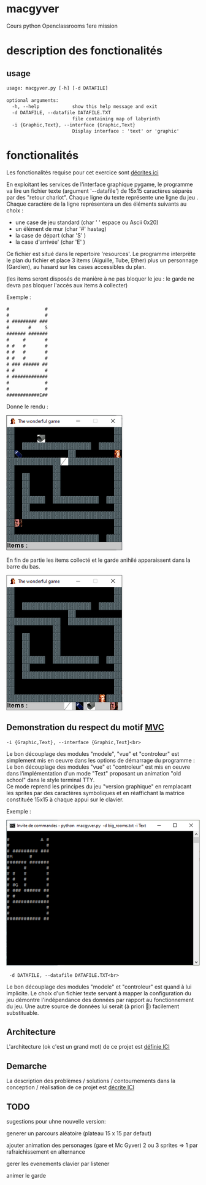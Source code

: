# macgyver
Cours python Openclassrooms 1ere mission

# description des fonctionalités
## usage
````
usage: macgyver.py [-h] [-d DATAFILE]

optional arguments:
  -h, --help            show this help message and exit
  -d DATAFILE, --datafile DATAFILE.TXT
                        file containing map of labyrinth
  -i {Graphic,Text}, --interface {Graphic,Text}
                        Display interface : 'text' or 'graphic'
````
# fonctionalités
Les fonctionalités requise pour cet exercice sont [décrites ici](https://openclassrooms.com/fr/projects/156/assignment)

En exploitant les services de l'interface graphique pygame, le programme va lire un fichier texte (argument '--datafile') 
de 15x15 caractères séparés par des "retour chariot". Chaque ligne du texte représente une ligne du jeu .<br>
Chaque caractère de la ligne représentera un des éléments suivants au choix :
- une case de jeu standard (char ' ' espace ou Ascii 0x20)
- un élément de mur (char '#' hastag)
- la case de départ (char 'S' )
- la case d'arrivée' (char 'E' )

Ce fichier est situé dans le repertoire 'resources'.
Le programme interprète le plan du fichier et place 3 items (Aiguille, Tube, Ether) plus un personnage (Gardien), au hasard sur les cases accessibles du plan.<br>

(les items seront disposés de manière à ne pas bloquer le jeu : le garde ne devra pas bloquer l'accès aux items à collecter)

Exemple :
````
#             #
#             #
# ######### ###
#       #     S
####### #######
#     #       #
# #   #       #
# #   #       #
# #   #       #
# ### ###### ##
# #           #
# #############
#             #
#             #
############E##
````
Donne le rendu :

![Rendu](https://raw.githubusercontent.com/jean-charles-gibier/macgyver/develop/docs/Exemple1.png)

En fin de partie les items collecté et le garde anihilé apparaissent dans la barre du bas.

![Rendu](https://raw.githubusercontent.com/jean-charles-gibier/macgyver/develop/docs/Exemple2.png)


## Demonstration du respect du motif [MVC](https://fr.wikipedia.org/wiki/Mod%C3%A8le-vue-contr%C3%B4leur)

````
-i {Graphic,Text}, --interface {Graphic,Text}<br>
````
Le bon découplage des modules "modele", "vue" et "controleur" est simplement mis en oeuvre dans les options de démarrage du programme :<br>
Le bon découplage des modules "vue" et "controleur" est mis en oeuvre dans l'implémentation d'un mode "Text" proposant un animation "old school" dans le style terminal TTY.<br>
Ce mode reprend les principes du jeu "version graphique" en remplacant les sprites par des caractères symboliques et en réaffichant la matrice constituée 15x15 à chaque appui sur le clavier.<br>

Exemple :

![Rendu](https://raw.githubusercontent.com/jean-charles-gibier/macgyver/develop/docs/Exemple3.png)


```` 
 -d DATAFILE, --datafile DATAFILE.TXT<br>
````
Le bon découplage des modules "modele" et "controleur" est quand à lui implicite. Le choix d'un fichier texte servant à mapper la configuration du jeu  démontre l'indépendance des données par rapport au fonctionnement du jeu. Une autre source de données lui serait (à priori :grimacing:) facilement substituable.


## Architecture 

L'architecture (ok c'est un grand mot) de ce projet est [définie ICI](https://github.com/jean-charles-gibier/macgyver/blob/master/docs/architecture.md) 

## Demarche

La description des problèmes / solutions / contournements dans la conception / réalisation de ce projet est [décrite ICI](https://github.com/jean-charles-gibier/macgyver/blob/master/docs/P3_02_démarche.docx) 


## TODO

sugestions pour uhne nouvelle version:

generer un parcours aléatoire (plateau 15 x 15 par defaut)

ajouter animation des personages (gare  et Mc Gyver) 2 ou 3 sprites => 1 par rafraichissement en alternance 

gerer les evenements clavier par listener

animer le garde
